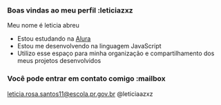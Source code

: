 ### Boas vindas ao meu perfil :leticiazxz

Meu nome é leticia abreu 

- Estou estudando na [Alura](https://www.alura.com.br)
- Estou me desenvolvendo na linguagem JavaScript
- Utilizo esse espaço para minha organização e compartilhamento dos meus projetos desenvolvidos

### Você pode entrar em contato comigo :mailbox

leticia.rosa.santos11@escola.pr.gov.br
@leticiaazxz

